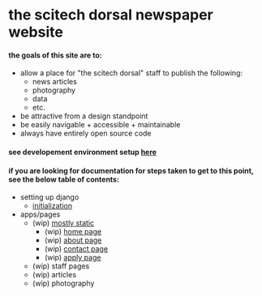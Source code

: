 # the scitech dorsal newspaper website
#### the goals of this site are to:
- allow a place for "the scitech dorsal" staff to publish the following:
    - news articles
    - photography
    - data
    - etc.
- be attractive from a design standpoint
- be easily navigable + accessible + maintainable
- always have entirely open source code

#### see developement environment setup [here](devenv.md)

#### if you are looking for documentation for steps taken to get to this point, see the below table of contents:

- setting up django
    - [initialization](setup/init.md)
- apps/pages
    - (wip) [mostly static](apps-pages/mostly-static.md)
        - (wip) [home page](apps-pages/mostly-static.md#home-page)
        - (wip) [about page](apps-pages/mostly-static.md#about-page)
        - (wip) [contact page](apps-pages/mostly-static.md#contact-page)
        - (wip) [apply page](apps-pages/mostly-static.md#apply-page)
    - (wip) staff pages
    - (wip) articles
    - (wip) photography
